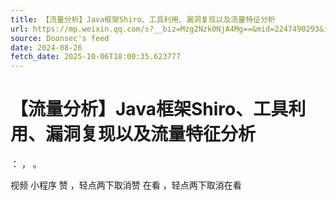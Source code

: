 ```yaml
---
title: 【流量分析】Java框架Shiro、工具利用、漏洞复现以及流量特征分析
url: https://mp.weixin.qq.com/s?__biz=Mzg2Nzk0NjA4Mg==&mid=2247490293&idx=1&sn=38f904e828f23c168df38eb030dfc81a
source: Doonsec's feed
date: 2024-08-26
fetch_date: 2025-10-06T18:00:35.623777
---
```


# 【流量分析】Java框架Shiro、工具利用、漏洞复现以及流量特征分析

：
，
。

视频
小程序
赞
，轻点两下取消赞
在看
，轻点两下取消在看